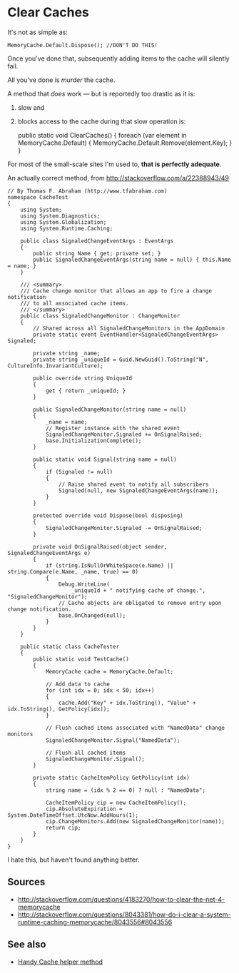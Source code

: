 ﻿# Clear Caches

It's not as simple as:

    MemoryCache.Default.Dispose(); //DON'T DO THIS!

Once you've done that, subsequently adding items to the cache will silently fail.

All you've done is *murder* the cache.

A method that *does* work &mdash; but is reportedly too drastic as it is:

1. slow and
2. blocks access to the cache during that slow operation is:

    public static void ClearCaches()
    {
        foreach (var element in MemoryCache.Default)
        {
            MemoryCache.Default.Remove(element.Key);
        }
    }

For most of the small-scale sites I'm used to, **that is perfectly adequate**.

An actually correct method, from http://stackoverflow.com/a/22388943/49

    // By Thomas F. Abraham (http://www.tfabraham.com)
    namespace CacheTest
    {
        using System;
        using System.Diagnostics;
        using System.Globalization;
        using System.Runtime.Caching;

        public class SignaledChangeEventArgs : EventArgs
        {
            public string Name { get; private set; }
            public SignaledChangeEventArgs(string name = null) { this.Name = name; }
        }

        /// <summary>
        /// Cache change monitor that allows an app to fire a change notification
        /// to all associated cache items.
        /// </summary>
        public class SignaledChangeMonitor : ChangeMonitor
        {
            // Shared across all SignaledChangeMonitors in the AppDomain
            private static event EventHandler<SignaledChangeEventArgs> Signaled;

            private string _name;
            private string _uniqueId = Guid.NewGuid().ToString("N", CultureInfo.InvariantCulture);

            public override string UniqueId
            {
                get { return _uniqueId; }
            }

            public SignaledChangeMonitor(string name = null)
            {
                _name = name;
                // Register instance with the shared event
                SignaledChangeMonitor.Signaled += OnSignalRaised;
                base.InitializationComplete();
            }

            public static void Signal(string name = null)
            {
                if (Signaled != null)
                {
                    // Raise shared event to notify all subscribers
                    Signaled(null, new SignaledChangeEventArgs(name));
                }
            }

            protected override void Dispose(bool disposing)
            {
                SignaledChangeMonitor.Signaled -= OnSignalRaised;
            }

            private void OnSignalRaised(object sender, SignaledChangeEventArgs e)
            {
                if (string.IsNullOrWhiteSpace(e.Name) || string.Compare(e.Name, _name, true) == 0)
                {
                    Debug.WriteLine(
                        _uniqueId + " notifying cache of change.", "SignaledChangeMonitor");
                    // Cache objects are obligated to remove entry upon change notification.
                    base.OnChanged(null);
                }
            }
        }

        public static class CacheTester
        {
            public static void TestCache()
            {
                MemoryCache cache = MemoryCache.Default;

                // Add data to cache
                for (int idx = 0; idx < 50; idx++)
                {
                    cache.Add("Key" + idx.ToString(), "Value" + idx.ToString(), GetPolicy(idx));
                }

                // Flush cached items associated with "NamedData" change monitors
                SignaledChangeMonitor.Signal("NamedData");

                // Flush all cached items
                SignaledChangeMonitor.Signal();
            }

            private static CacheItemPolicy GetPolicy(int idx)
            {
                string name = (idx % 2 == 0) ? null : "NamedData";

                CacheItemPolicy cip = new CacheItemPolicy();
                cip.AbsoluteExpiration = System.DateTimeOffset.UtcNow.AddHours(1);
                cip.ChangeMonitors.Add(new SignaledChangeMonitor(name));
                return cip;
            }
        }
    }

I hate this, but haven't found anything better.

## Sources

 - http://stackoverflow.com/questions/4183270/how-to-clear-the-net-4-memorycache
 - http://stackoverflow.com/questions/8043381/how-do-i-clear-a-system-runtime-caching-memorycache/8043556#8043556

## See also

 - [Handy Cache helper method](from_memory.md)